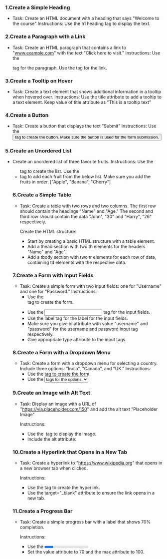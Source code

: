 ### 1.Create a Simple Heading
* Task: Create an HTML document with a heading that says "Welcome to the course"
    Instructions:
    Use the h1 heading tag to display the text.

### 2.Create a Paragraph with a Link
* Task: Create an HTML paragraph that contains a link to "www.example.com" with the text "Click here to visit."
    Instructions:
    Use the <p> tag for the paragraph.
    Use the <a> tag for the link.

### 3.Create a Tooltip on Hover
* Task: Create a text element that shows additional information in a tooltip when hovered over.
    Instructions:
    Use the title attribute to add a tooltip to a text element.
    Keep value of title attribute as "This is a tooltip text"

### 4.Create a Button
* Task: Create a button that displays the text "Submit"
    Instructions:
    Use the <button> tag to create the button.
    Make sure the button is used for the form submission.

### 5.Create an Unordered List
* Create an unordered list of three favorite fruits.
    Instructions:
    Use the <ul> tag to create the list.
    Use the <li> tag to add each fruit from the below list. Make sure you add the fruits in order.
    ["Apple", "Banana", "Cherry"]

### 6.Create a Simple Table
* Task: Create a table with two rows and two columns. The first row should contain the headings "Name" and "Age." The second and third row should contain the data "John", "30" and "Harry", "26" respectively.

    Create the HTML structure:
    * Start by creating a basic HTML structure with a table element.
    * Add a thead section with two th elements for the headers "Name" and "Age".
    * Add a tbody section with two tr elements for each row of data, containing td elements with the respective data.

### 7.Create a Form with Input Fields
* Task: Create a simple form with two input fields: one for "Username" and one for "Password."
    Instructions:
    * Use the <form> tag to create the form.
    * Use the <input> tag for the input fields.
    * Use the label tag for the label for the input fields.
    * Make sure you give id attribute with value "username" and "password" for the username and password input tag respectively.
    * Give appropriate type attribute to the input tags.

### 8.Create a Form with a Dropdown Menu
* Task: Create a form with a dropdown menu for selecting a country. Include three options: "India", "Canada", and "UK."
    Instructions:
    * Use the <form> tag to create the form.
    * Use the <select> tag for the dropdown menu and <option> tags for the options.

### 9.Create an Image with Alt Text
* Task: Display an image with a URL of "https://via.placeholder.com/150" and add the alt text "Placeholder Image"

    Instructions:
    * Use the <img> tag to display the image.
    * Include the alt attribute.

### 10.Create a Hyperlink that Opens in a New Tab
* Task: Create a hyperlink to "https://www.wikipedia.org" that opens in a new browser tab when clicked.

    Instructions:
    * Use the <a> tag to create the hyperlink.
    * Use the target="_blank" attribute to ensure the link opens in a new tab.
  
### 11.Create a Progress Bar
* Task: Create a simple progress bar with a label that shows 70% completion.

    Instructions:
    * Use the <progress> tag to create the progress bar.
    * Set the value attribute to 70 and the max attribute to 100.




